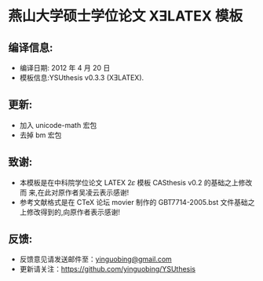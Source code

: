 # 燕山大学硕士学位论文 XƎLATEX 模板
## 编译信息:
- 编译日期: 2012 年 4 月 20 日
- 模板信息:YSUthesis v0.3.3 (XƎLATEX).

## 更新:
- 加入 unicode-math 宏包 
- 去掉 bm 宏包

## 致谢:
- 本模板是在中科院学位论文 LATEX 2𝜀 模板 CASthesis v0.2 的基础之上修改而 来,在此对原作者吴凌云表示感谢!
- 参考文献格式是在 CTeX 论坛 movier 制作的 GBT7714-2005.bst 文件基础之 上修改得到的,向原作者表示感谢!

## 反馈:
- 反馈意见请发送邮件至：yinguobing@gmail.com 
- 更新请关注：https://github.com/yinguobing/YSUthesis

